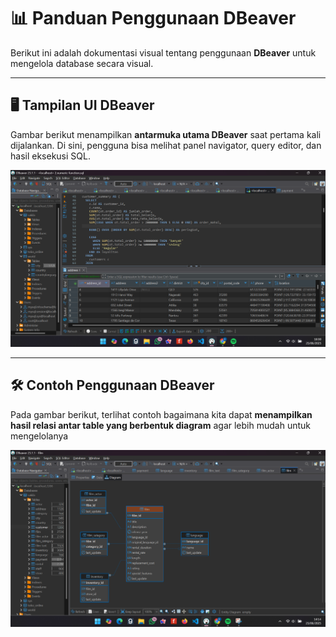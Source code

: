 # 📊 Panduan Penggunaan DBeaver

Berikut ini adalah dokumentasi visual tentang penggunaan **DBeaver** untuk mengelola database secara visual.

---

## 🖥️ Tampilan UI DBeaver

Gambar berikut menampilkan **antarmuka utama DBeaver** saat pertama kali dijalankan. Di sini, pengguna bisa melihat panel navigator, query editor, dan hasil eksekusi SQL.

<p align="center">
  <img src="images/2.dbeaver.png" alt="Tampilan UI DBeaver" width="600"/>
</p>

---

## 🛠️ Contoh Penggunaan DBeaver

Pada gambar berikut, terlihat contoh bagaimana kita dapat **menampilkan hasil relasi antar table yang berbentuk diagram**
agar lebih mudah untuk mengelolanya

<p align="center">
  <img src="images/gambar-dbeaver-1.png" alt="Contoh Penggunaan DBeaver" width="600"/>
</p>
